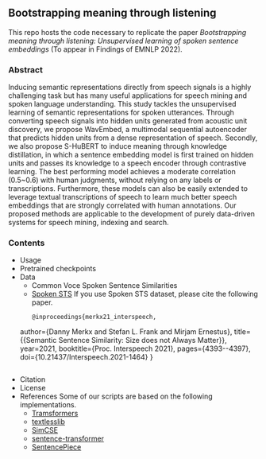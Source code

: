 ## Bootstrapping meaning through listening   
This repo hosts the code necessary to replicate the paper *Bootstrapping meaning through listening: Unsupervised learning of spoken sentence embeddings* (To appear in Findings of EMNLP 2022). 

### Abstract  
Inducing semantic representations directly from speech signals is a highly challenging task but has many useful applications for speech mining and spoken language understanding. This study tackles the unsupervised learning of semantic representations for spoken utterances. Through converting speech signals into hidden units generated from acoustic unit discovery, we propose WavEmbed, a multimodal sequential autoencoder that predicts hidden units from a dense representation of speech. Secondly, we also propose S-HuBERT to induce meaning through knowledge distillation, in which a sentence embedding model is first trained on hidden units and passes its knowledge to a speech encoder through contrastive learning. The best performing model achieves a moderate correlation (0.5~0.6) with human judgments, without relying on any labels or transcriptions. Furthermore, these models can also be easily extended to leverage textual transcriptions of speech to learn much better speech embeddings that are strongly correlated with human annotations. Our proposed methods are applicable to the development of purely data-driven systems for speech mining, indexing and search.

### Contents  
- Usage
- Pretrained checkpoints
- Data
  - Common Voce Spoken Sentence Similarities
  - [Spoken STS](https://easy.dans.knaw.nl/ui/datasets/id/easy-dataset:237533)
    If you use Spoken STS dataset, please cite the following paper.
    ```
    @inproceedings{merkx21_interspeech,
  author={Danny Merkx and Stefan L. Frank and Mirjam Ernestus},
  title={{Semantic Sentence Similarity: Size does not Always Matter}},
  year=2021,
  booktitle={Proc. Interspeech 2021},
  pages={4393--4397},
  doi={10.21437/Interspeech.2021-1464}
}
    ```
- Citation
- License
- References
  Some of our scripts are based on the following implementations. 
  - [Tramsformers](https://github.com/huggingface/transformers)
  - [textlesslib](https://github.com/facebookresearch/textlesslib)
  - [SimCSE](https://github.com/princeton-nlp/SimCSE)
  - [sentence-transformer](https://www.sbert.net/)
  - [SentencePiece](https://github.com/google/sentencepiece)
